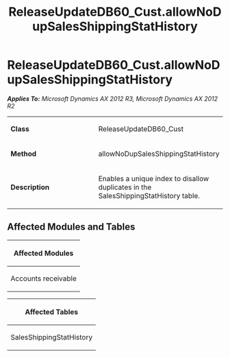 ﻿---
title: ReleaseUpdateDB60_Cust.allowNoDupSalesShippingStatHistory
TOCTitle: ReleaseUpdateDB60_Cust.allowNoDupSalesShippingStatHistory
ms:assetid: 8810840a-5369-fdb3-82df-07931412618b
ms:mtpsurl: https://msdn.microsoft.com/en-us/library/JJ686082(v=AX.60)
ms:contentKeyID: 49709533
ms.date: 05/18/2015
mtps_version: v=AX.60
---

# ReleaseUpdateDB60\_Cust.allowNoDupSalesShippingStatHistory 


_**Applies To:** Microsoft Dynamics AX 2012 R3, Microsoft Dynamics AX 2012 R2_

<table>
<colgroup>
<col style="width: 50%" />
<col style="width: 50%" />
</colgroup>
<tbody>
<tr class="odd">
<td><p><strong>Class</strong></p></td>
<td><p>ReleaseUpdateDB60_Cust</p></td>
</tr>
<tr class="even">
<td><p><strong>Method</strong></p></td>
<td><p>allowNoDupSalesShippingStatHistory</p></td>
</tr>
<tr class="odd">
<td><p><strong>Description</strong></p></td>
<td><p>Enables a unique index to disallow duplicates in the SalesShippingStatHistory table.</p></td>
</tr>
</tbody>
</table>


## Affected Modules and Tables

<table>
<colgroup>
<col style="width: 100%" />
</colgroup>
<thead>
<tr class="header">
<th><p>Affected Modules</p></th>
</tr>
</thead>
<tbody>
<tr class="odd">
<td><p>Accounts receivable</p></td>
</tr>
</tbody>
</table>


<table>
<colgroup>
<col style="width: 100%" />
</colgroup>
<thead>
<tr class="header">
<th><p>Affected Tables</p></th>
</tr>
</thead>
<tbody>
<tr class="odd">
<td><p>SalesShippingStatHistory</p></td>
</tr>
</tbody>
</table>

  


